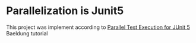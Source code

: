 # Parallelization is Junit5

This project was implement according
to [Parallel Test Execution for JUnit 5](https://www.baeldung.com/junit-5-parallel-tests) Baeldung tutorial